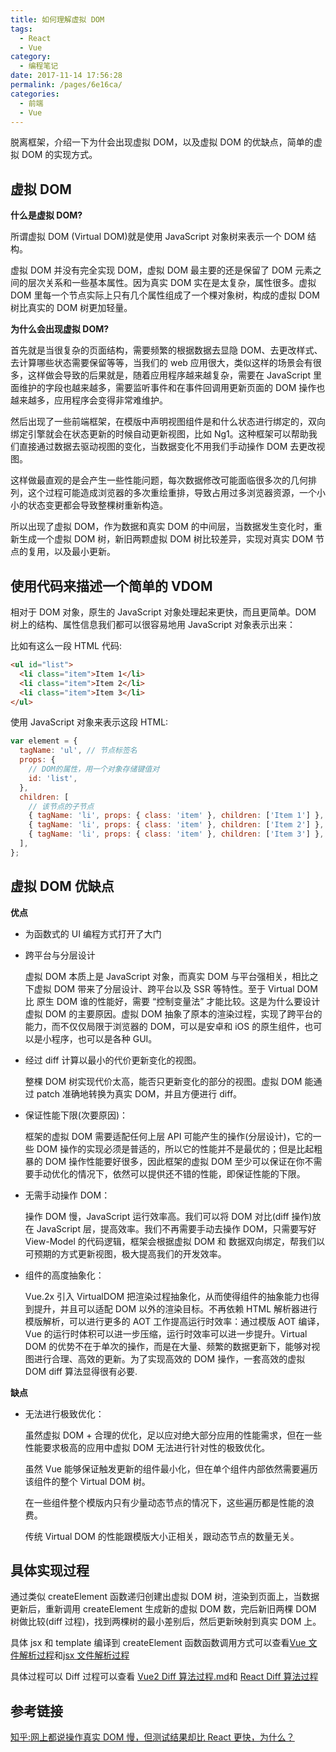 ```yaml
---
title: 如何理解虚拟 DOM
tags:
  - React
  - Vue
category:
  - 编程笔记
date: 2017-11-14 17:56:28
permalink: /pages/6e16ca/
categories:
  - 前端
  - Vue
---
```


脱离框架，介绍一下为什会出现虚拟 DOM，以及虚拟 DOM 的优缺点，简单的虚拟 DOM 的实现方式。

## 虚拟 DOM

**什么是虚拟 DOM?**

所谓虚拟 DOM (Virtual DOM)就是使用 JavaScript 对象树来表示一个 DOM 结构。

虚拟 DOM 并没有完全实现 DOM，虚拟 DOM 最主要的还是保留了 DOM 元素之间的层次关系和一些基本属性。因为真实 DOM 实在是太复杂，属性很多。虚拟 DOM 里每一个节点实际上只有几个属性组成了一个棵对象树，构成的虚拟 DOM 树比真实的 DOM 树更加轻量。

**为什么会出现虚拟 DOM?**

首先就是当很复杂的页面结构，需要频繁的根据数据去显隐 DOM、去更改样式、去计算哪些状态需要保留等等，当我们的 web 应用很大，类似这样的场景会有很多，这样做会导致的后果就是，随着应用程序越来越复杂，需要在 JavaScript 里面维护的字段也越来越多，需要监听事件和在事件回调用更新页面的 DOM 操作也越来越多，应用程序会变得非常难维护。

然后出现了一些前端框架，在模版中声明视图组件是和什么状态进行绑定的，双向绑定引擎就会在状态更新的时候自动更新视图，比如 Ng1。这种框架可以帮助我们直接通过数据去驱动视图的变化，当数据变化不用我们手动操作 DOM 去更改视图。

这样做最直观的是会产生一些性能问题，每次数据修改可能面临很多次的几何排列，这个过程可能造成浏览器的多次重绘重排，导致占用过多浏览器资源，一个小小的状态变更都会导致整棵树重新构造。

所以出现了虚拟 DOM，作为数据和真实 DOM 的中间层，当数据发生变化时，重新生成一个虚拟 DOM 树，新旧两颗虚拟 DOM 树比较差异，实现对真实 DOM 节点的复用，以及最小更新。

## 使用代码来描述一个简单的 VDOM

相对于 DOM 对象，原生的 JavaScript 对象处理起来更快，而且更简单。DOM 树上的结构、属性信息我们都可以很容易地用 JavaScript 对象表示出来：

比如有这么一段 HTML 代码:

```html
<ul id="list">
  <li class="item">Item 1</li>
  <li class="item">Item 2</li>
  <li class="item">Item 3</li>
</ul>
```

使用 JavaScript 对象来表示这段 HTML:

```js
var element = {
  tagName: 'ul', // 节点标签名
  props: {
    // DOM的属性，用一个对象存储键值对
    id: 'list',
  },
  children: [
    // 该节点的子节点
    { tagName: 'li', props: { class: 'item' }, children: ['Item 1'] },
    { tagName: 'li', props: { class: 'item' }, children: ['Item 2'] },
    { tagName: 'li', props: { class: 'item' }, children: ['Item 3'] },
  ],
};
```

## 虚拟 DOM 优缺点

**优点**

- 为函数式的 UI 编程方式打开了大门
- 跨平台与分层设计

  虚拟 DOM 本质上是 JavaScript 对象，而真实 DOM 与平台强相关，相比之下虚拟 DOM 带来了分层设计、跨平台以及 SSR 等特性。至于 Virtual DOM 比 原生 DOM 谁的性能好，需要 “控制变量法” 才能比较。这是为什么要设计虚拟 DOM 的主要原因。虚拟 DOM 抽象了原本的渲染过程，实现了跨平台的能力，而不仅仅局限于浏览器的 DOM，可以是安卓和 iOS 的原生组件，也可以是小程序，也可以是各种 GUI。

- 经过 diff 计算以最小的代价更新变化的视图。

  整棵 DOM 树实现代价太高，能否只更新变化的部分的视图。虚拟 DOM 能通过 patch 准确地转换为真实 DOM，并且方便进行 diff。

- 保证性能下限(次要原因)：

  框架的虚拟 DOM 需要适配任何上层 API 可能产生的操作(分层设计)，它的一些 DOM 操作的实现必须是普适的，所以它的性能并不是最优的；但是比起粗暴的 DOM 操作性能要好很多，因此框架的虚拟 DOM 至少可以保证在你不需要手动优化的情况下，依然可以提供还不错的性能，即保证性能的下限。

- 无需手动操作 DOM：

  操作 DOM 慢，JavaScript 运行效率高。我们可以将 DOM 对比(diff 操作)放在 JavaScript 层，提高效率。我们不再需要手动去操作 DOM，只需要写好 View-Model 的代码逻辑，框架会根据虚拟 DOM 和 数据双向绑定，帮我们以可预期的方式更新视图，极大提高我们的开发效率。

- 组件的高度抽象化：

  Vue.2x 引入 VirtualDOM 把渲染过程抽象化，从而使得组件的抽象能力也得到提升，并且可以适配 DOM 以外的渲染目标。不再依赖 HTML 解析器进行模版解析，可以进行更多的 AOT 工作提高运行时效率：通过模版 AOT 编译，Vue 的运行时体积可以进一步压缩，运行时效率可以进一步提升。Virtual DOM 的优势不在于单次的操作，而是在大量、频繁的数据更新下，能够对视图进行合理、高效的更新。为了实现高效的 DOM 操作，一套高效的虚拟 DOM diff 算法显得很有必要.

**缺点**

- 无法进行极致优化：

  虽然虚拟 DOM + 合理的优化，足以应对绝大部分应用的性能需求，但在一些性能要求极高的应用中虚拟 DOM 无法进行针对性的极致优化。

  虽然 Vue 能够保证触发更新的组件最小化，但在单个组件内部依然需要遍历该组件的整个 Virtual DOM 树。

  在一些组件整个模版内只有少量动态节点的情况下，这些遍历都是性能的浪费。

  传统 Virtual DOM 的性能跟模版大小正相关，跟动态节点的数量无关。

## 具体实现过程

通过类似 createElement 函数递归创建出虚拟 DOM 树，渲染到页面上，当数据更新后，重新调用 createElement 生成新的虚拟 DOM 数，完后新旧两棵 DOM 树做比较(diff 过程)，找到两棵树的最小差别后，然后更新映射到真实 DOM 上。

具体 jsx 和 template 编译到 createElement 函数函数调用方式可以查看[Vue 文件解析过程](/blog/vue-file-parsing-process)和[jsx 文件解析过程]()

具体过程可以 Diff 过程可以查看 [Vue2 Diff 算法过程.md](/blog/vue-2-diff-algorithm-principle)和 [React Diff 算法过程]()

## 参考链接

[知乎:网上都说操作真实 DOM 慢，但测试结果却比 React 更快，为什么？](https://www.zhihu.com/question/31809713)
